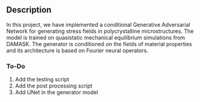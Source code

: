 ## Description
In this project, we have implemented a conditional Generative Adversarial Network for generating stress fields in polycrystalline microstructures. The model is trained on quasistatic mechanical equilibrium simulations from DAMASK. The generator is conditioned on the fields of material properties and its architecture is based on Fourier neural operators.

### To-Do
1. Add the testing script
2. Add the post processing script
3. Add UNet in the generator model
